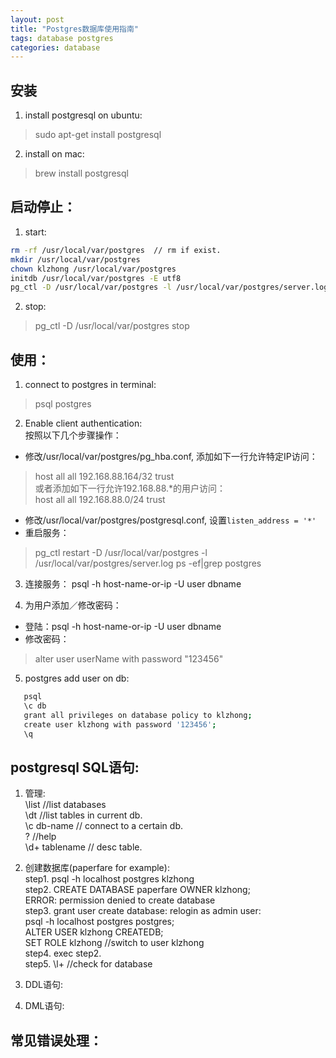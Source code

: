 ```yaml
---
layout: post
title: "Postgres数据库使用指南"
tags: database postgres
categories: database
---
```


## 安装  
1. install postgresql on ubuntu:  
>sudo apt-get install postgresql  
2. install on mac:  
>brew install postgresql

## 启动停止：  
1. start:  
~~~bash
rm -rf /usr/local/var/postgres  // rm if exist.
mkdir /usr/local/var/postgres
chown klzhong /usr/local/var/postgres
initdb /usr/local/var/postgres -E utf8
pg_ctl -D /usr/local/var/postgres -l /usr/local/var/postgres/server.log start  
~~~
2. stop:  
>pg_ctl -D /usr/local/var/postgres stop

## 使用：  
1. connect to postgres in terminal:  
> psql postgres  

2. Enable client authentication:  
按照以下几个步骤操作：  
* 修改/usr/local/var/postgres/pg_hba.conf, 添加如下一行允许特定IP访问：  
>host  all  all   192.168.88.164/32   trust  
或者添加如下一行允许192.168.88.*的用户访问：  
>host  all  all   192.168.88.0/24   trust  
* 修改/usr/local/var/postgres/postgresql.conf, 设置`listen_address = '*'`  
* 重启服务：  
>pg_ctl restart -D /usr/local/var/postgres -l /usr/local/var/postgres/server.log
>ps -ef|grep postgres  

3. 连接服务： psql -h host-name-or-ip -U user dbname  

4. 为用户添加／修改密码：  
* 登陆：psql -h host-name-or-ip -U user dbname  
* 修改密码：
>alter user userName with password "123456"

5. postgres add user on db:  
~~~bash
   psql
   \c db
   grant all privileges on database policy to klzhong;
   create user klzhong with password '123456';        
   \q
~~~

## postgresql SQL语句:
1. 管理:  
   \list  //list databases  
   \dt    //list tables in current db.  
   \c db-name  // connect to a certain db.  
   \?   //help  
   \d+ tablename  // desc table.  

2. 创建数据库(paperfare for example):  
    step1. psql -h localhost postgres klzhong  
    step2. CREATE DATABASE paperfare OWNER klzhong;  
        ERROR:  permission denied to create database  
    step3. grant user create database: relogin as admin user:  
           psql -h localhost postgres postgres;  
           ALTER USER klzhong CREATEDB;  
           SET ROLE klzhong  //switch to user klzhong  
    step4. exec step2.  
    step5. \l+  //check for database  

3. DDL语句:  

4. DML语句:  

## 常见错误处理：
